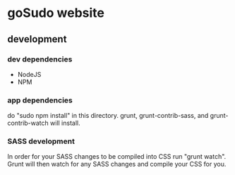 # goSudo website

## development

### dev dependencies

<ul>
	<li>NodeJS</li>
	<li>NPM</li>
</ul>

### app dependencies

do "sudo npm install" in this directory. grunt, grunt-contrib-sass, and grunt-contrib-watch will install.

### SASS development

In order for your SASS changes to be compiled into CSS run "grunt watch". Grunt will then watch for any SASS changes and compile your CSS for you.